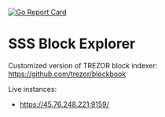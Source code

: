 [![Go Report Card](https://goreportcard.com/badge/trezor/blockbook)](https://goreportcard.com/report/trezor/blockbook)

# SSS Block Explorer

Customized version of TREZOR block indexer: https://github.com/trezor/blockbook

Live instances:
- https://45.76.248.221:9159/
